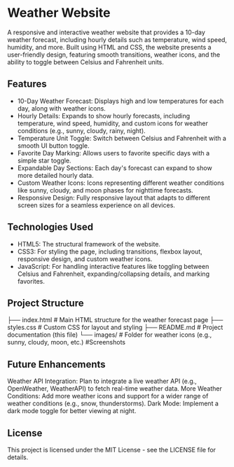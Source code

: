 # Weather Website
A responsive and interactive weather website that provides a 10-day weather forecast, including hourly details such as temperature, wind speed, humidity, and more. Built using HTML and CSS, the website presents a user-friendly design, featuring smooth transitions, weather icons, and the ability to toggle between Celsius and Fahrenheit units.

## Features
- 10-Day Weather Forecast: Displays high and low temperatures for each day, along with weather icons.
- Hourly Details: Expands to show hourly forecasts, including temperature, wind speed, humidity, and custom icons for weather conditions (e.g., sunny, cloudy, rainy, night).
- Temperature Unit Toggle: Switch between Celsius and Fahrenheit with a smooth UI button toggle.
- Favorite Day Marking: Allows users to favorite specific days with a simple star toggle.
- Expandable Day Sections: Each day's forecast can expand to show more detailed hourly data.
- Custom Weather Icons: Icons representing different weather conditions like sunny, cloudy, and moon phases for nighttime forecasts.
- Responsive Design: Fully responsive layout that adapts to different screen sizes for a seamless experience on all devices.
## Technologies Used
- HTML5: The structural framework of the website.
- CSS3: For styling the page, including transitions, flexbox layout, responsive design, and custom weather icons.
- JavaScript: For handling interactive features like toggling between Celsius and Fahrenheit, expanding/collapsing details, and marking favorites.

## Project Structure
├── index.html # Main HTML structure for the weather forecast page ├── styles.css # Custom CSS for layout and styling ├── README.md # Project documentation (this file) └── images/ # Folder for weather icons (e.g., sunny, cloudy, moon, etc.)
#Screenshots

## Future Enhancements
Weather API Integration: Plan to integrate a live weather API (e.g., OpenWeather, WeatherAPI) to fetch real-time weather data.
More Weather Conditions: Add more weather icons and support for a wider range of weather conditions (e.g., snow, thunderstorms).
Dark Mode: Implement a dark mode toggle for better viewing at night.

## License
This project is licensed under the MIT License - see the LICENSE file for details.
